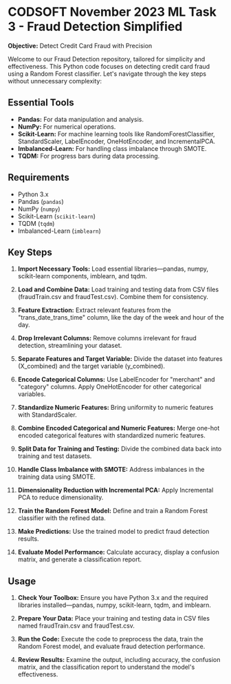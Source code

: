 # CODSOFT November 2023 ML Task 3 - Fraud Detection Simplified



**Objective:** Detect Credit Card Fraud with Precision

Welcome to our Fraud Detection repository, tailored for simplicity and effectiveness. This Python code focuses on detecting credit card fraud using a Random Forest classifier. Let's navigate through the key steps without unnecessary complexity:

## Essential Tools

- **Pandas:** For data manipulation and analysis.
- **NumPy:** For numerical operations.
- **Scikit-Learn:** For machine learning tools like RandomForestClassifier, StandardScaler, LabelEncoder, OneHotEncoder, and IncrementalPCA.
- **Imbalanced-Learn:** For handling class imbalance through SMOTE.
- **TQDM:** For progress bars during data processing.
## Requirements
- Python 3.x
- Pandas (`pandas`)
- NumPy (`numpy`)
- Scikit-Learn (`scikit-learn`)
- TQDM (`tqdm`)
- Imbalanced-Learn (`imblearn`)
## Key Steps

1. **Import Necessary Tools:** Load essential libraries—pandas, numpy, scikit-learn components, imblearn, and tqdm.

2. **Load and Combine Data:** Load training and testing data from CSV files (fraudTrain.csv and fraudTest.csv). Combine them for consistency.

3. **Feature Extraction:** Extract relevant features from the "trans_date_trans_time" column, like the day of the week and hour of the day.

4. **Drop Irrelevant Columns:** Remove columns irrelevant for fraud detection, streamlining your dataset.

5. **Separate Features and Target Variable:** Divide the dataset into features (X_combined) and the target variable (y_combined).

6. **Encode Categorical Columns:** Use LabelEncoder for "merchant" and "category" columns. Apply OneHotEncoder for other categorical variables.

7. **Standardize Numeric Features:** Bring uniformity to numeric features with StandardScaler.

8. **Combine Encoded Categorical and Numeric Features:** Merge one-hot encoded categorical features with standardized numeric features.

9. **Split Data for Training and Testing:** Divide the combined data back into training and test datasets.

10. **Handle Class Imbalance with SMOTE:** Address imbalances in the training data using SMOTE.

11. **Dimensionality Reduction with Incremental PCA:** Apply Incremental PCA to reduce dimensionality.

12. **Train the Random Forest Model:** Define and train a Random Forest classifier with the refined data.

13. **Make Predictions:** Use the trained model to predict fraud detection results.

14. **Evaluate Model Performance:** Calculate accuracy, display a confusion matrix, and generate a classification report.

## Usage

1. **Check Your Toolbox:** Ensure you have Python 3.x and the required libraries installed—pandas, numpy, scikit-learn, tqdm, and imblearn.

2. **Prepare Your Data:** Place your training and testing data in CSV files named fraudTrain.csv and fraudTest.csv.

3. **Run the Code:** Execute the code to preprocess the data, train the Random Forest model, and evaluate fraud detection performance.

4. **Review Results:** Examine the output, including accuracy, the confusion matrix, and the classification report to understand the model's effectiveness.

